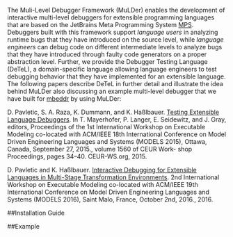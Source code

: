The Muli-Level Debugger Framework (MuLDer) enables the development of interactive multi-level debuggers for extensible programming languages that are based on the JetBrains Meta Programming System [MPS](https://www.jetbrains.com/mps/). Debuggers built with this framework support *language users* in analyzing runtime bugs that they have introduced on the source level, while *language engineers* can debug code on different intermediate levels to analyze bugs that they have introduced through faulty code generators on a proper abstraction level. Further, we provide the Debugger Testing Language (DeTeL), a domain-specific language allowing language engineers to test debugging behavior that they have implemented for an extensible language. The following papers describe DeTeL in further detail and illustrate the idea behind MuLDer also discussing an example multi-level debugger that we have built for [mbeddr](http://mbeddr.com/) by using MuLDer:

D. Pavletic, S. A. Raza, K. Dummann, and K. Haßlbauer. [Testing Extensible Language Debuggers](http://ceur-ws.org/Vol-1560/paper6.pdf). In T. Mayerhofer, P. Langer, E. Seidewitz, and J. Gray, editors, Proceedings of the 1st International Workshop on Executable Modeling co-located with ACM/IEEE 18th International Conference on Model Driven Engineering Languages and Systems (MODELS 2015), Ottawa, Canada, September 27, 2015., volume 1560 of CEUR Work- shop Proceedings, pages 34–40. CEUR-WS.org, 2015.

D. Pavletic and K. Haßlbauer. [Interactive Debugging for Extensible Languages in Multi-Stage Transformation Environments](http://www.modelexecution.org/media/EXE2016/papers/EXE_2016_paper_10.pdf). 2nd International Workshop on Executable Modeling co-located with ACM/IEEE 19th International Conference on Model Driven Engineering Languages and Systems (MODELS 2016), Saint Malo, France, October 2nd, 2016., 2016.

##Installation Guide

##Example
